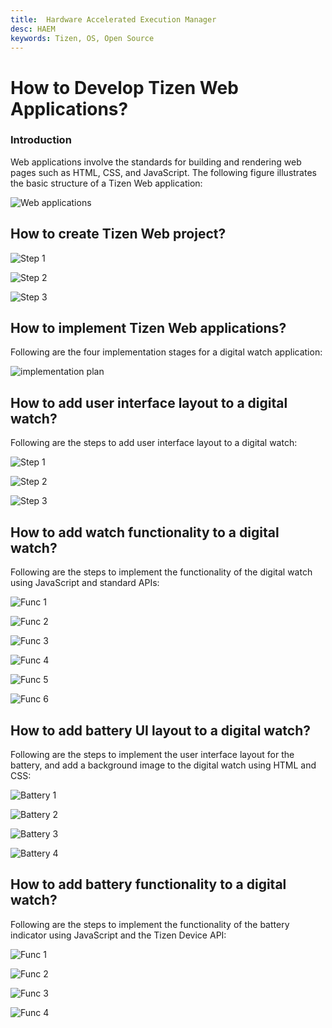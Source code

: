 ```yaml
---
title:  Hardware Accelerated Execution Manager
desc: HAEM
keywords: Tizen, OS, Open Source
---
```


# How to Develop Tizen Web Applications?

### Introduction
Web applications involve the standards for building and rendering web pages such as HTML, CSS, and JavaScript. The following figure illustrates the basic structure of a Tizen Web application:

![Web applications](./media/web_app.png)



## How to create Tizen Web project?

![Step 1](./media/step1.png)

![Step 2](./media/step2.png)

![Step 3](./media/step3.png)
   

   
## How to implement Tizen Web applications?

Following are the four implementation stages for a digital watch application:

![implementation plan](./media/imp_pla.png)


## How to add user interface layout to a digital watch?

Following are the steps to add user interface layout to a digital watch:

![Step 1](./media/ste1.png)

![Step 2](./media/ste2.png)

![Step 3](./media/ste3.png)  

## How to add watch functionality to a digital watch?

Following are the steps to implement the functionality of the digital watch using JavaScript and standard APIs:

![Func 1](./media/fu1.png)

![Func 2](./media/fu2.png)

![Func 3](./media/fu3.png)

![Func 4](./media/fu4.png)

![Func 5](./media/fu5.png)  

![Func 6](./media/fu6.png)

## How to add battery UI layout to a digital watch?

Following are the steps to implement the user interface layout for the battery, and add a background image to the digital watch using HTML and CSS:

![Battery 1](./media/ba1.png) 

![Battery 2](./media/ba2.png)

![Battery 3](./media/ba3.png)

![Battery 4](./media/ba4.png)


## How to add battery functionality to a digital watch?

Following are the steps to implement the functionality of the battery indicator using JavaScript and the Tizen Device API:

![Func 1](./media/bf1.png)

![Func 2](./media/bf2.png)

![Func 3](./media/bf3.png)

![Func 4](./media/bf4.png)






